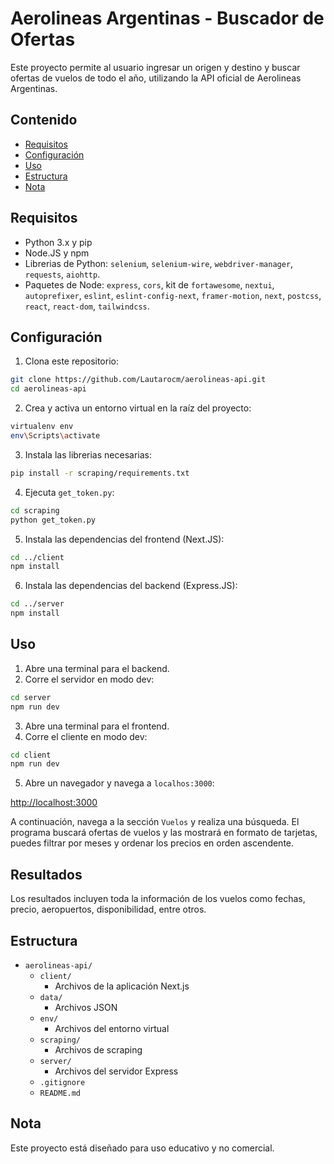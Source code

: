 # Aerolineas Argentinas - Buscador de Ofertas

Este proyecto permite al usuario ingresar un origen y destino y buscar ofertas de vuelos de todo el año, utilizando la API oficial de Aerolineas Argentinas.

## Contenido

- [Requisitos](#requisitos)
- [Configuración](#configuración)
- [Uso](#uso)
- [Estructura](#estructura)
- [Nota](#nota)

## Requisitos

- Python 3.x y pip
- Node.JS y npm
- Librerias de Python: `selenium`, `selenium-wire`, `webdriver-manager`, `requests`, `aiohttp`.
- Paquetes de Node: `express`, `cors`, kit de `fortawesome`, `nextui`, `autoprefixer`, `eslint`, `eslint-config-next`, `framer-motion`, `next`, `postcss`, `react`, `react-dom`, `tailwindcss`.

## Configuración

1. Clona este repositorio:

```sh
git clone https://github.com/Lautarocm/aerolineas-api.git
cd aerolineas-api
```

2. Crea y activa un entorno virtual en la raíz del proyecto:

```sh
virtualenv env
env\Scripts\activate
```

3. Instala las librerias necesarias:

```sh
pip install -r scraping/requirements.txt
```

4. Ejecuta `get_token.py`:

```sh
cd scraping
python get_token.py
```

5. Instala las dependencias del frontend (Next.JS):

```sh
cd ../client
npm install
```

6. Instala las dependencias del backend (Express.JS):

```sh
cd ../server
npm install
```

## Uso

1. Abre una terminal para el backend.
2. Corre el servidor en modo dev:

```sh
cd server
npm run dev
```

3. Abre una terminal para el frontend.
4. Corre el cliente en modo dev:

```sh
cd client
npm run dev
```

5. Abre un navegador y navega a `localhos:3000`:

[http://localhost:3000](http://localhost:3000)

A continuación, navega a la sección `Vuelos` y realiza una búsqueda. El programa buscará ofertas de vuelos y las mostrará en formato de tarjetas, puedes filtrar por meses y ordenar los precios en orden ascendente.

## Resultados

Los resultados incluyen toda la información de los vuelos como fechas, precio, aeropuertos, disponibilidad, entre otros.

## Estructura

- `aerolineas-api/`
  - `client/`
    - Archivos de la aplicación Next.js
  - `data/`
    - Archivos JSON
  - `env/`
    - Archivos del entorno virtual
  - `scraping/`
    - Archivos de scraping
  - `server/`
    - Archivos del servidor Express
  - `.gitignore`
  - `README.md`

## Nota

Este proyecto está diseñado para uso educativo y no comercial.
